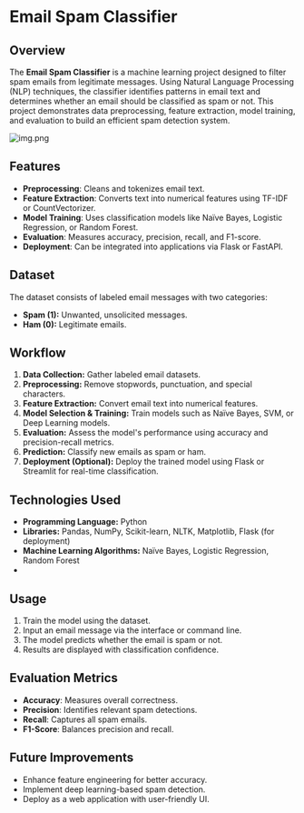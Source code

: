 # Email Spam Classifier

## Overview
The **Email Spam Classifier** is a machine learning project designed to filter spam emails from legitimate messages. Using Natural Language Processing (NLP) techniques, the classifier identifies patterns in email text and determines whether an email should be classified as spam or not. This project demonstrates data preprocessing, feature extraction, model training, and evaluation to build an efficient spam detection system.

![img.png](images/img.png)

## Features
- **Preprocessing**: Cleans and tokenizes email text.
- **Feature Extraction**: Converts text into numerical features using TF-IDF or CountVectorizer.
- **Model Training**: Uses classification models like Naïve Bayes, Logistic Regression, or Random Forest.
- **Evaluation**: Measures accuracy, precision, recall, and F1-score.
- **Deployment**: Can be integrated into applications via Flask or FastAPI.

## Dataset
The dataset consists of labeled email messages with two categories:
- **Spam (1):** Unwanted, unsolicited messages.
- **Ham (0):** Legitimate emails.

## Workflow
1. **Data Collection:** Gather labeled email datasets.
2. **Preprocessing:** Remove stopwords, punctuation, and special characters.
3. **Feature Extraction:** Convert email text into numerical features.
4. **Model Selection & Training:** Train models such as Naïve Bayes, SVM, or Deep Learning models.
5. **Evaluation:** Assess the model's performance using accuracy and precision-recall metrics.
6. **Prediction:** Classify new emails as spam or ham.
7. **Deployment (Optional):** Deploy the trained model using Flask or Streamlit for real-time classification.

## Technologies Used
- **Programming Language:** Python
- **Libraries:** Pandas, NumPy, Scikit-learn, NLTK, Matplotlib, Flask (for deployment)
- **Machine Learning Algorithms:** Naïve Bayes, Logistic Regression, Random Forest
- 
## Usage
1. Train the model using the dataset.
2. Input an email message via the interface or command line.
3. The model predicts whether the email is spam or not.
4. Results are displayed with classification confidence.

## Evaluation Metrics
- **Accuracy**: Measures overall correctness.
- **Precision**: Identifies relevant spam detections.
- **Recall**: Captures all spam emails.
- **F1-Score**: Balances precision and recall.

## Future Improvements
- Enhance feature engineering for better accuracy.
- Implement deep learning-based spam detection.
- Deploy as a web application with user-friendly UI.

